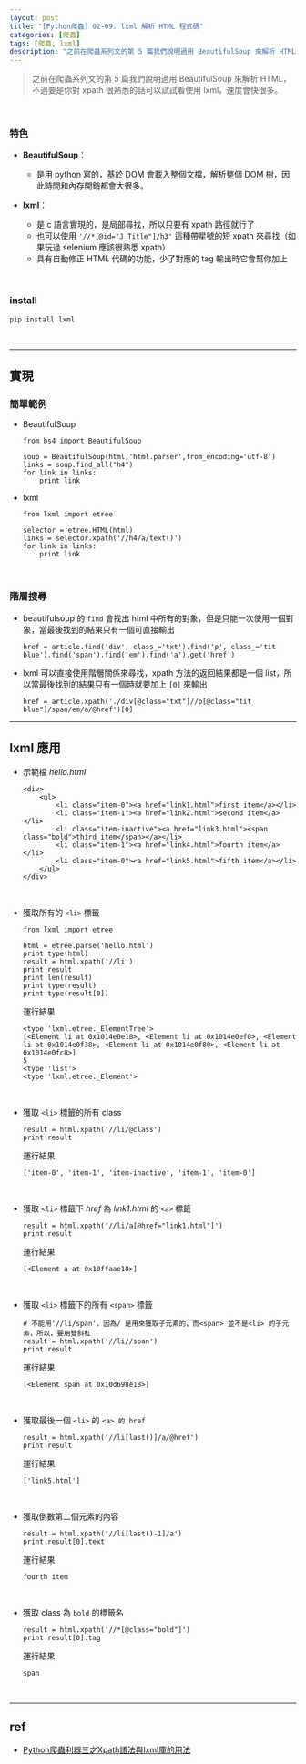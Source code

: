 ```yaml
---
layout: post
title: "[Python爬蟲] 02-09. lxml 解析 HTML 程式碼"
categories: [爬蟲]
tags: [爬蟲, lxml]
description: "之前在爬蟲系列文的第 5 篇我們說明過用 BeautifulSoup 來解析 HTML，不過要是你對 xpath 很熟悉的話可以試試看使用 lxml，速度會快很多..."
---
```


> 之前在爬蟲系列文的第 5 篇我們說明過用 BeautifulSoup 來解析 HTML，不過要是你對 xpath 很熟悉的話可以試試看使用 lxml，速度會快很多。

<br>

### 特色

- **BeautifulSoup**：

    - 是用 python 寫的，基於 DOM 會載入整個文檔，解析整個 DOM 樹，因此時間和內存開銷都會大很多。

- **lxml**：

    - 是 c 語言實現的，是局部尋找，所以只要有 xpath 路徑就行了
    - 也可以使用 `'//*[@id="J_Title"]/h3'` 這種帶星號的短 xpath 來尋找（如果玩過 selenium 應該很熟悉 xpath）
    - 具有自動修正 HTML 代碼的功能，少了對應的 tag 輸出時它會幫你加上

<br>

### install 

```
pip install lxml
```

<br>

***

## 實現

### 簡單範例

- BeautifulSoup

    ```
    from bs4 import BeautifulSoup

    soup = BeautifulSoup(html,'html.parser',from_encoding='utf-8')
    links = soup.find_all("h4")
    for link in links:
        print link
    ```

- lxml

    ```
    from lxml import etree

    selector = etree.HTML(html)
    links = selector.xpath('//h4/a/text()')
    for link in links:
        print link
    ```

<br>

### 階層搜尋

- beautifulsoup 的 `find` 會找出 html 中所有的對象，但是只能一次使用一個對象，當最後找到的結果只有一個可直接輸出

    ```
    href = article.find('div', class_='txt').find('p', class_='tit blue').find('span').find('em').find('a').get('href')
    ```

- lxml 可以直接使用階層關係來尋找，xpath 方法的返回結果都是一個 list，所以當最後找到的結果只有一個時就要加上 `[0]` 來輸出

    ```
    href = article.xpath('./div[@class="txt"]//p[@class="tit blue"]/span/em/a/@href')[0]
    ```

***

## lxml 應用

- 示範檔 _hello.html_

    ```
    <div>
        <ul>
            <li class="item-0"><a href="link1.html">first item</a></li>
            <li class="item-1"><a href="link2.html">second item</a></li>
            <li class="item-inactive"><a href="link3.html"><span class="bold">third item</span></a></li>
            <li class="item-1"><a href="link4.html">fourth item</a></li>
            <li class="item-0"><a href="link5.html">fifth item</a></li>
        </ul>
    </div>
    ```

<br>

- 獲取所有的 `<li>` 標籤

    ```
    from lxml import etree

    html = etree.parse('hello.html')
    print type(html)
    result = html.xpath('//li')
    print result
    print len(result)
    print type(result)
    print type(result[0])
    ```

    運行結果

    ```
    <type 'lxml.etree._ElementTree'>
    [<Element li at 0x1014e0e18>, <Element li at 0x1014e0ef0>, <Element li at 0x1014e0f38>, <Element li at 0x1014e0f80>, <Element li at 0x1014e0fc8>]
    5
    <type 'list'>
    <type 'lxml.etree._Element'>
    ```

<br>

- 獲取 `<li>` 標籤的所有 class

    ```
    result = html.xpath('//li/@class')
    print result
    ```

	運行結果

    ```
    ['item-0', 'item-1', 'item-inactive', 'item-1', 'item-0']
    ```

<br>

- 獲取 `<li>` 標籤下 _href_ 為 _link1.html_ 的 `<a>` 標籤

    ```
    result = html.xpath('//li/a[@href="link1.html"]')
    print result
    ```

	運行結果

    ```
    [<Element a at 0x10ffaae18>]
    ```

<br>

- 獲取 `<li>` 標籤下的所有 `<span>` 標籤

    ```
    # 不能用'//li/span'，因為/ 是用來獲取子元素的，而<span> 並不是<li> 的子元素，所以，要用雙斜杠
    result = html.xpath('//li//span')
    print result
    ```

	運行結果

    ```
    [<Element span at 0x10d698e18>]
    ```

<br>

- 獲取最後一個 `<li>` 的 `<a> 的 href`

    ```
    result = html.xpath('//li[last()]/a/@href')
    print result
    ```

	運行結果

    ```
    ['link5.html']
    ```

<br>

- 獲取倒數第二個元素的內容

    ```
    result = html.xpath('//li[last()-1]/a')
    print result[0].text
    ```

	運行結果

    ```
    fourth item
    ```

<br>

- 獲取 class 為 `bold` 的標籤名

    ```
    result = html.xpath('//*[@class="bold"]')
    print result[0].tag
    ```

	運行結果

    ```
    span
    ```

<br>

***

## ref

- [Python爬蟲利器三之Xpath語法與lxml庫的用法](https://cuiqingcai.com/2621.html)

<br><br>
